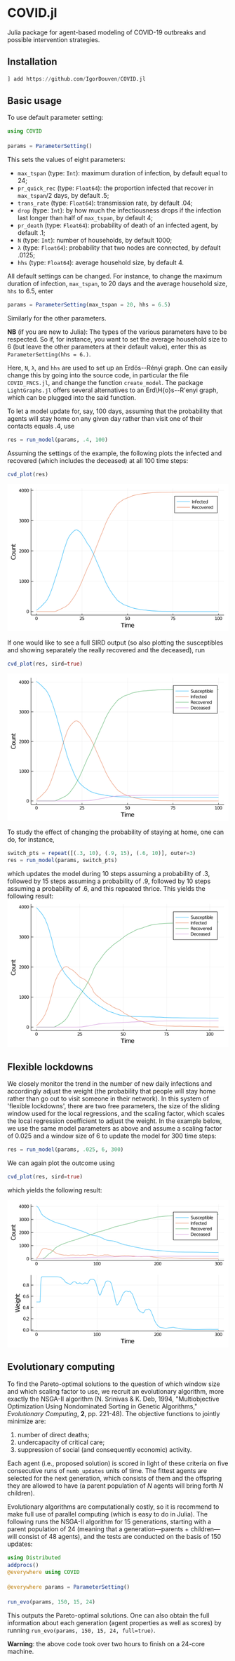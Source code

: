 # COVID.jl

Julia package for agent-based modeling of COVID-19 outbreaks and possible intervention strategies.

## Installation
```julia
] add https://github.com/IgorDouven/COVID.jl
```
## Basic usage
To use default parameter setting:
```julia
using COVID

params = ParameterSetting()
```
This sets the values of eight parameters:
- `max_tspan` (type: `Int`): maximum duration of infection, by default equal to 24;
- `pr_quick_rec` (type: `Float64`): the proportion infected that recover in `max_tspan`/2 days, by default .5;
- `trans_rate` (type: `Float64`): transmission rate, by default .04;
- `drop` (type: `Int`): by how much the infectiousness drops if the infection last longer than half of `max_tspan`, by default 4;
- `pr_death` (type: `Float64`): probability of death of an infected agent, by default .1;
- `N` (type: `Int`): number of households, by default 1000;
- `λ` (type: `Float64`): probability that two nodes are connected, by default .0125;
- `hhs` (type: `Float64`): average household size, by default 4.

All default settings can be changed. For instance, to change the maximum duration of infection, `max_tspan`, to 20 days and the average household size, `hhs` to 6.5, enter
```julia
params = ParameterSetting(max_tspan = 20, hhs = 6.5)
```
Similarly for the other parameters.

**NB** (if you are new to Julia): The types of the various parameters have to be respected. So if, for instance, you want to set the average household size to 6 (but leave the other parameters at their default value), enter this as `ParameterSetting(hhs = 6.)`.

Here, `N`, `λ`, and `hhs` are used to set up an Erd&ouml;s--R&eacute;nyi graph. One can easily change this by going into the source code, in particular the file `COVID_FNCS.jl`, and change the function `create_model`. The package `LightGraphs.jl` offers several alternatives to an Erd\H{o}s--R\'enyi graph, which can be plugged into the said function.

To let a model update for, say, 100 days, assuming that the probability that agents will stay home on any given day rather than visit one of their contacts equals .4, use
```julia
res = run_model(params, .4, 100)
```

Assuming the settings of the example, the following plots the infected and recovered (which includes the deceased) at all 100 time steps:
```julia
cvd_plot(res)
```
![Results of updating the model for 100 time steps, showing the infected and recovered](./doc/IR.png)

If one would like to see a full SIRD output (so also plotting the susceptibles and showing separately the really recovered and the deceased), run
```julia
cvd_plot(res, sird=true)
```
![Same results, now showing also the susceptibles and separating the really recovered from the deceased](./doc/SIRD.png)

To study the effect of changing the probability of staying at home, one can do, for instance,
```julia
switch_pts = repeat([(.3, 10), (.9, 15), (.6, 10)], outer=3) 
res = run_model(params, switch_pts)
```
which updates the model during 10 steps assuming a probability of .3, followed by 15 steps assuming a probability of .9, followed by 10 steps assuming a probability of .6, and this repeated thrice. This yields the following result:
![Updating the model while switching the stay-at-home probability at various points in time](./doc/switch_SIRD.png)

## Flexible lockdowns
We closely monitor the trend in the number of new daily infections and accordingly adjust the weight (the probability that people will stay home rather than go out to visit someone in their network). In this system of 'flexible lockdowns', there are two free parameters, the size of the sliding window used for the local regressions, and the scaling factor, which scales the local regression coefficient to adjust the weight. In the example below, we use the same model parameters as above and assume a scaling factor of 0.025 and a window size of 6 to update the model for 300 time steps:
```julia
res = run_model(params, .025, 6, 300)
```

We can again plot the outcome using
```julia
cvd_plot(res, sird=true)
```

which yields the following result:

![Flexible lockdowns, upper row showing results, bottom row showing weight](./doc/flex.png)

## Evolutionary computing
To find the Pareto-optimal solutions to the question of which window size and which scaling factor to use, we recruit an evolutionary algorithm, more exactly the NSGA-II algorithm (N. Srinivas & K. Deb, 1994, "Multiobjective Optimization Using Nondominated Sorting in Genetic Algorithms," _Evolutionary Computing_, **2**, pp. 221-48). The objective functions to jointly minimize are:
1. number of direct deaths;
2. undercapacity of critical care;
3. suppression of social (and consequently economic) activity.

Each agent (i.e., proposed solution) is scored in light of these criteria on five consecutive runs of `numb_updates` units of time. The fittest agents are selected for the next generation, which consists of them and the offspring they are allowed to have (a parent population of _N_ agents will bring forth _N_ children).

Evolutionary algorithms are computationally costly, so it is recommend to make full use of parallel computing (which is easy to do in Julia). The following runs the NSGA-II algorithm for 15 generations, starting with a parent population of 24 (meaning that a generation&mdash;parents + children&mdash;will consist of 48 agents), and the tests are conducted on the basis of 150 updates:

```julia
using Distributed
addprocs()
@everywhere using COVID

@everywhere params = ParameterSetting()

run_evo(params, 150, 15, 24)
```

This outputs the Pareto-optimal solutions. One can also obtain the full information about each generation (agent properties as well as scores) by running `run_evo(params, 150, 15, 24, full=true)`.

**Warning**: the above code took over two hours to finish on a 24-core machine.
